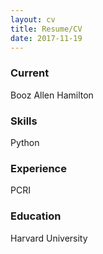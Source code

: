 ```yaml
---
layout: cv
title: Resume/CV
date: 2017-11-19
---
```

### Current
Booz Allen Hamilton

### Skills
Python

### Experience
PCRI

### Education
Harvard University
